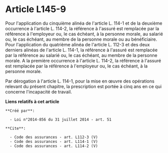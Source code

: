 # Article L145-9

Pour l'application du cinquième alinéa de l'article L. 114-1 et de la deuxième occurrence à l'article L. 114-2, la référence
à l'assuré est remplacée par la référence à l'employeur ou, le cas échéant, à la personne morale, au salarié ou, le cas
échéant, au membre de la personne morale ou au bénéficiaire. Pour l'application du quatrième alinéa de l'article L. 112-3 et
des deux derniers alinéas de l'article L. 114-1, la référence à l'assuré est remplacée par la référence au salarié ou, le cas
échéant, au membre de la personne morale. A la première occurrence à l'article L. 114-2, la référence à l'assuré est
remplacée par la référence à l'employeur ou, le cas échéant, à la personne morale. 

Par dérogation à l'article L. 114-1, pour la mise en œuvre des opérations relevant du présent chapitre, la prescription est
portée à cinq ans en ce qui concerne l'incapacité de travail.

**Liens relatifs à cet article**

	**Créé par**:

	  - Loi n°2014-856 du 31 juillet 2014 - art. 51

	**Cite**:

	  - Code des assurances - art. L112-3 (V)
	  - Code des assurances - art. L114-1 (V)
	  - Code des assurances - art. L114-2 (V)
